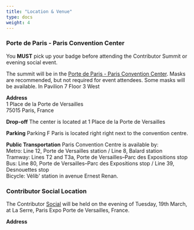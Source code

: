 ```yaml
---
title: "Location & Venue"
type: docs
weight: 4
---
```



### Porte de Paris - Paris Convention Center

You **MUST** pick up your badge before attending the Contributor Summit or evening social event.

The summit will be in the <a href="https://www.viparis.com/en/our-venues/paris-convention-centre-en/access" rel="noopener noreferrer" target="_blank">Porte de Paris - Paris Convention Center</a>. Masks are recommended, but not required for event attendees.  Some masks will be available.
In Pavilion 7 Floor 3 West

**Address**<br>
1 Place de la Porte de Versailles<br>
75015 Paris, France<br>

**Drop-off**
The center is located at 1 Place de la Porte de Versailles

**Parking**
Parking F Paris is located right right next to the convention centre.

**Public Transportation**
Paris Convention Centre is available by: <br>
Metro: Line 12, Porte de Versailles station / Line 8, Balard station<br>
Tramway: Lines T2 and T3a, Porte de Versailles–Parc des Expositions stop<br>
Bus: Line 80, Porte de Versailles–Parc des Expositions stop / Line 39, Desnouettes stop<br>
Bicycle: Vélib' station in avenue Ernest Renan. <br>

### Contributor Social Location

The Contributor [Social] will be held on the evening of Tuesday, 19th March, at La Serre, Paris Expo Porte de Versailles, France.

**Address**<br>

[Social]: /events/2023/kcsna/social/
